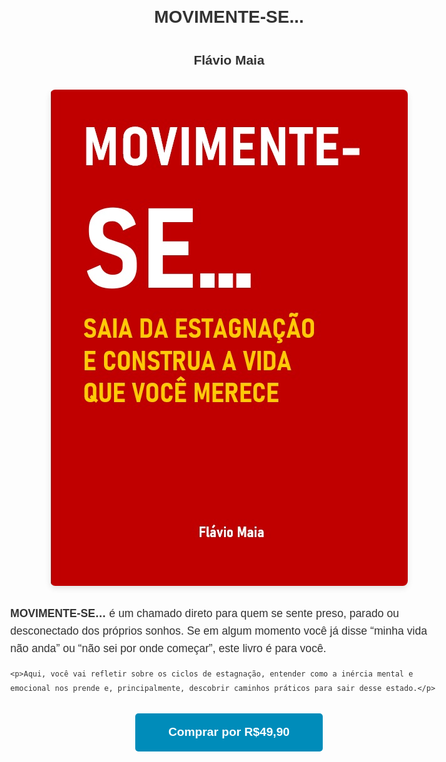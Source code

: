 <!DOCTYPE html>
<html lang="pt-BR">
<head>
  <meta charset="UTF-8" />
  <meta name="viewport" content="width=device-width, initial-scale=1" />
  <title>MOVIMENTE-SE - Flávio Maia</title>
  <style>
    body {
      font-family: Arial, sans-serif;
      max-width: 700px;
      margin: 20px auto;
      padding: 0 15px;
      color: #333;
      line-height: 1.6;
    }
    header {
      text-align: center;
      margin-bottom: 30px;
    }
    .cover-image {
      display: block;
      max-width: 100%;
      height: auto;
      margin: 0 auto 30px;
      border-radius: 8px;
      box-shadow: 0 4px 10px rgba(0,0,0,0.1);
    }
    .description p {
      margin-bottom: 15px;
      font-size: 1.1rem;
    }
    .buy-button {
      display: block;
      width: 100%;
      max-width: 300px;
      margin: 30px auto;
      padding: 15px 0;
      background-color: #008CBA;
      color: white;
      text-align: center;
      font-size: 1.2rem;
      font-weight: bold;
      text-decoration: none;
      border-radius: 5px;
      transition: background-color 0.3s ease;
    }
    .buy-button:hover {
      background-color: #005f73;
    }
  </style>
</head>
<body>

  <header>
    <h1>MOVIMENTE-SE...</h1>
    <h2>Flávio Maia</h2>
  </header>

  <!-- Imagem da capa do livro -->
  <img src="capa-do-livro-MOVIMENTE-SE.jpg" alt="capa do livro MOVIMENTE-SE" class="cover-image" />

  <section class="description">
    <p><strong>MOVIMENTE-SE…</strong> é um chamado direto para quem se sente preso, parado ou desconectado dos próprios sonhos. Se em algum momento você já disse “minha vida não anda” ou “não sei por onde começar”, este livro é para você.</p>

    <p>Aqui, você vai refletir sobre os ciclos de estagnação, entender como a inércia mental e emocional nos prende e, principalmente, descobrir caminhos práticos para sair desse estado.</p>
  </section>

  <!-- Botão de compra direcionando para Hotmart -->
  <a href="https://www.hotmart.com/product-link-aqui" target="_blank" class="buy-button">Comprar por R$49,90</a>

</body>
</html>
